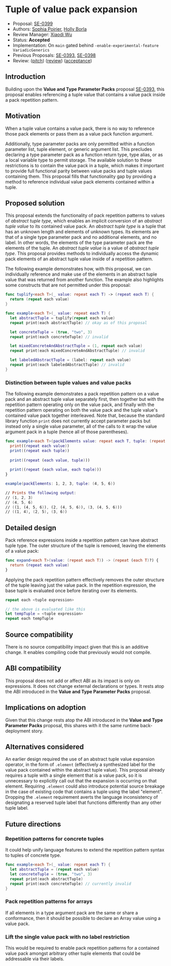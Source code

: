 # Tuple of value pack expansion

* Proposal: [SE-0399](0399-tuple-of-value-pack-expansion.md)
* Authors: [Sophia Poirier](https://github.com/sophiapoirier), [Holly Borla](https://github.com/hborla)
* Review Manager: [Xiaodi Wu](https://github.com/xwu)
* Status: **Accepted**
* Implementation: On `main` gated behind `-enable-experimental-feature VariadicGenerics`
* Previous Proposals: [SE-0393](0393-parameter-packs.md), [SE-0398](0398-variadic-types.md)
* Review: ([pitch](https://forums.swift.org/t/tuple-of-value-pack-expansion/64269)) ([review](https://forums.swift.org/t/se-0399-tuple-of-value-pack-expansion/65017)) ([acceptance](https://forums.swift.org/t/accepted-se-0399-tuple-of-value-pack-expansion/65271))

## Introduction

Building upon the **Value and Type Parameter Packs** proposal [SE-0393](https://forums.swift.org/t/se-0393-value-and-type-parameter-packs/63859), this proposal enables referencing a tuple value that contains a value pack inside a pack repetition pattern.

## Motivation

When a tuple value contains a value pack, there is no way to reference those pack elements or pass them as a value pack function argument.

Additionally, type parameter packs are only permitted within a function parameter list, tuple element, or generic argument list. This precludes declaring a type parameter pack as a function return type, type alias, or as a local variable type to permit storage. The available solution to these restrictions is to contain the value pack in a tuple, which makes it important to provide full functional parity between value packs and tuple values containing them. This proposal fills that functionality gap by providing a method to reference individual value pack elements contained within a tuple.

## Proposed solution

This proposal extends the functionality of pack repetition patterns to values of _abstract tuple type_, which enables an implicit conversion of an _abstract tuple value_ to its contained value pack. An _abstract tuple type_ is a tuple that has an unknown length and elements of unknown types. Its elements are that of a single type parameter pack and no additional elements, and no label. In other words, the elements of the type parameter pack are the elements of the tuple. An _abstract tuple value_ is a value of _abstract tuple type_. This proposal provides methods to individually access the dynamic pack elements of an abstract tuple value inside of a repetition pattern.

The following example demonstrates how, with this proposal, we can individually reference and make use of the elements in an abstract tuple value that was returned from another function. The example also highlights some constructs that are not permitted under this proposal:

```swift
func tuplify<each T>(_ value: repeat each T) -> (repeat each T) {
  return (repeat each value)
}

func example<each T>(_ value: repeat each T) {
  let abstractTuple = tuplify(repeat each value)
  repeat print(each abstractTuple) // okay as of this proposal

  let concreteTuple = (true, "two", 3)
  repeat print(each concreteTuple) // invalid

  let mixedConcreteAndAbstractTuple = (1, repeat each value)
  repeat print(each mixedConcreteAndAbstractTuple) // invalid

  let labeledAbstractTuple = (label: repeat each value)
  repeat print(each labeledAbstractTuple) // invalid
}
```

### Distinction between tuple values and value packs

The following example demonstrates a pack repetition pattern on a value pack and an abstract tuple value separately first, then together but with the repetition pattern operating only on the value pack, and finally with the repetition pattern operating on both the value pack and the tuple value's contained value pack together interleaved. Note that, because the standard library function `print` does not currently accept parameter packs but instead only a single value parameter, all of the calls to it wrap the value argument pack in a tuple (hence all of those parentheses).

```swift
func example<each T>(packElements value: repeat each T, tuple: (repeat each T)) {
  print((repeat each value))
  print((repeat each tuple))
  
  print((repeat (each value, tuple)))
  
  print((repeat (each value, each tuple)))
}

example(packElements: 1, 2, 3, tuple: (4, 5, 6))

// Prints the following output:
// (1, 2, 3)
// (4, 5, 6)
// ((1, (4, 5, 6)), (2, (4, 5, 6)), (3, (4, 5, 6)))
// ((1, 4), (2, 5), (3, 6))
```

## Detailed design

Pack reference expressions inside a repetition pattern can have abstract tuple type. The outer structure of the tuple is removed, leaving the elements of a value pack:

```swift
func expand<each T>(value: (repeat each T)) -> (repeat (each T)?) {
  return (repeat each value)
}
```

Applying the pack repetition pattern effectively removes the outer structure of the tuple leaving just the value pack. In the repetition expression, the base tuple is evaluated once before iterating over its elements.

```swift
repeat each <tuple expression>

// the above is evaluated like this
let tempTuple = <tuple expression>
repeat each tempTuple
```

## Source compatibility

There is no source compatibility impact given that this is an additive change. It enables compiling code that previously would not compile.

## ABI compatibility

This proposal does not add or affect ABI as its impact is only on expressions. It does not change external declarations or types. It rests atop the ABI introduced in the **Value and Type Parameter Packs** proposal.

## Implications on adoption

Given that this change rests atop the ABI introduced in the **Value and Type Parameter Packs** proposal, this shares with it the same runtime back-deployment story.

## Alternatives considered

An earlier design required the use of an abstract tuple value expansion operator, in the form of `.element` (effectively a synthesized label for the value pack contained within the abstract tuple value). This proposal already requires a tuple with a single element that is a value pack, so it is unnecessary to explicitly call out that the expansion is occurring on that element. Requiring `.element` could also introduce potential source breakage in the case of existing code that contains a tuple using the label "element". Dropping the `.element` requirement averts the language inconsistency of designating a reserved tuple label that functions differently than any other tuple label.

## Future directions

### Repetition patterns for concrete tuples

It could help unify language features to extend the repetition pattern syntax to tuples of concrete type.

```swift
func example<each T>(_ value: repeat each T) {
  let abstractTuple = (repeat each value)
  let concreteTuple = (true, "two", 3)
  repeat print(each abstractTuple)
  repeat print(each concreteTuple) // currently invalid
}
```

### Pack repetition patterns for arrays

If all elements in a type argument pack are the same or share a conformance, then it should be possible to declare an Array value using a value pack.

### Lift the single value pack with no label restriction

This would be required to enable pack repetition patterns for a contained value pack amongst arbitrary other tuple elements that could be addressable via their labels.
